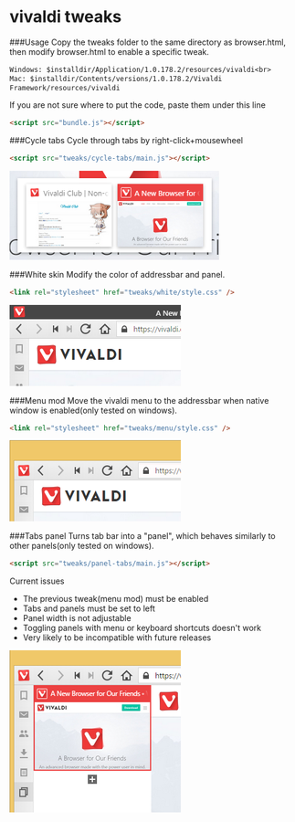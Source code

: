 # vivaldi tweaks

###Usage
Copy the tweaks folder to the same directory as browser.html, then modify browser.html to enable a specific tweak.
````
Windows: $installdir/Application/1.0.178.2/resources/vivaldi<br>
Mac: $installdir/Contents/versions/1.0.178.2/Vivaldi Framework/resources/vivaldi
````
If you are not sure where to put the code, paste them under this line
````html
<script src="bundle.js"></script>
````

###Cycle tabs
Cycle through tabs by right-click+mousewheel
````html
<script src="tweaks/cycle-tabs/main.js"></script>
````
![](/screenshots/cycle-tabs.png?raw=true)

###White skin
Modify the color of addressbar and panel.
````html
<link rel="stylesheet" href="tweaks/white/style.css" />
````
![](/screenshots/white.png?raw=true)

###Menu mod
Move the vivaldi menu to the addressbar when native window is enabled(only tested on windows).
````html
<link rel="stylesheet" href="tweaks/menu/style.css" />
````
![](/screenshots/menu.png?raw=true)

###Tabs panel
Turns tab bar into a "panel", which behaves similarly to other panels(only tested on windows).
````html
<script src="tweaks/panel-tabs/main.js"></script>
````

Current issues

* The previous tweak(menu mod) must be enabled
* Tabs and panels must be set to left
* Panel width is not adjustable
* Toggling panels with menu or keyboard shortcuts doesn't work
* Very likely to be incompatible with future releases

![](/screenshots/panel-tabs.png?raw=true)
